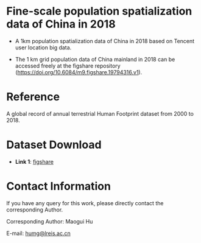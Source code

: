 # Fine-scale population spatialization data of China in 2018
* A 1km population spatialization data of China in 2018 based on Tencent user location big data.

* The 1 km grid population data of China mainland in 2018 can be accessed freely at the figshare repository (https://doi.org/10.6084/m9.figshare.19794316.v1). 

# Reference
A global record of annual terrestrial Human Footprint dataset from 2000 to 2018.

# Dataset Download

* **Link 1**: [figshare](https://doi.org/10.6084/m9.figshare.19794316.v1)



# Contact Information
If you have any query for this work, please directly contact the corresponding Author.

 Corresponding Author: Maogui Hu

E-mail: humg@lreis.ac.cn
